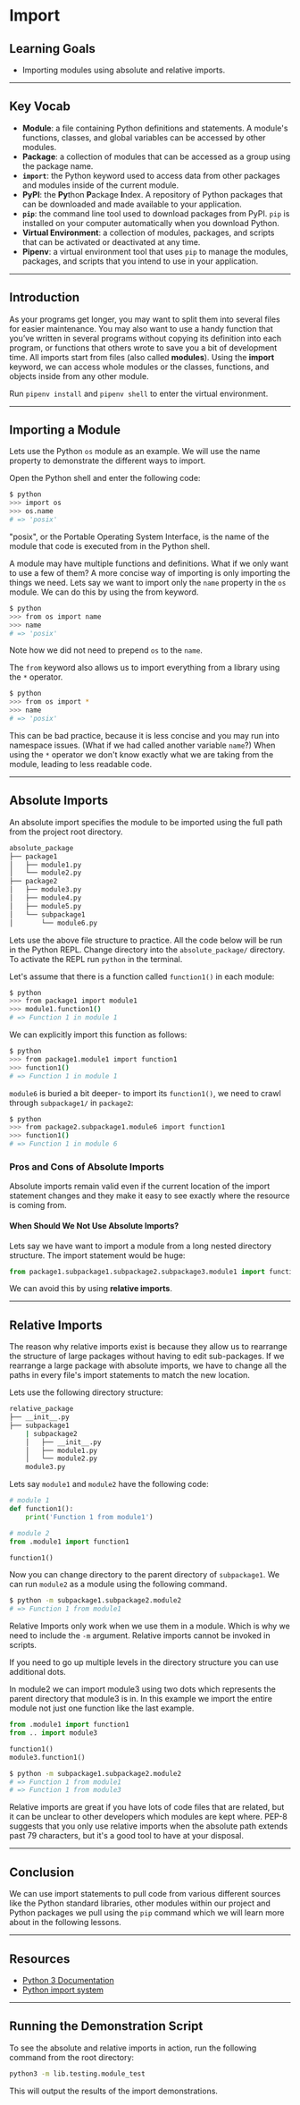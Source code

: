 # Import

## Learning Goals

- Importing modules using absolute and relative imports.

***

## Key Vocab

- **Module**: a file containing Python definitions and statements. A module's
functions, classes, and global variables can be accessed by other modules.
- **Package**: a collection of modules that can be accessed as a group using
the package name.
- **`import`**: the Python keyword used to access data from other packages and
modules inside of the current module.
- **PyPI**: the **Py**thon **P**ackage **I**ndex. A repository of Python
packages that can be downloaded and made available to your application.
- **`pip`**: the command line tool used to download packages from PyPI. `pip`
is installed on your computer automatically when you download Python.
- **Virtual Environment**: a collection of modules, packages, and scripts that
can be activated or deactivated at any time.
- **Pipenv**: a virtual environment tool that uses `pip` to manage the modules,
packages, and scripts that you intend to use in your application.

***

## Introduction

As your programs get longer, you may want to split them into several files
for easier maintenance. You may also want to use a handy function that you’ve
written in several programs without copying its definition into each program,
or functions that others wrote to save you a bit of development time.
All imports start from files (also called **modules**). Using the **import**
keyword, we can access whole modules or the classes, functions, and objects
inside from any other module.

Run `pipenv install` and `pipenv shell` to enter the virtual environment.

***

## Importing a Module

Lets use the Python `os` module as an example.
We will use the name property to demonstrate the different ways to import.

Open the Python shell and enter the following code:

```bash
$ python
>>> import os
>>> os.name
# => 'posix'
```

"posix", or the Portable Operating System Interface, is the name of the module
that code is executed from in the Python shell.

A module may have multiple functions and definitions.
What if we only want to use a few of them? A more concise way of importing is
only importing the things we need. Lets say we want to import only the `name`
property in the `os` module. We can do this by using the from keyword.

```bash
$ python
>>> from os import name
>>> name
# => 'posix'
```

Note how we did not need to prepend `os` to the `name`.

The `from` keyword also allows us to import everything from a library using the
`*` operator.

```bash
$ python
>>> from os import *
>>> name
# => 'posix'
```

This can be bad practice, because it is less concise and you may run
into namespace issues. (What if we had called another variable `name`?) When
using the `*` operator we don't know exactly what we are taking from the module,
leading to less readable code.

***

## Absolute Imports

An absolute import specifies the module to be imported using the full path
 from the project root directory.

```bash
absolute_package
├── package1
│   ├── module1.py
│   └── module2.py
├── package2
│   ├── module3.py
│   ├── module4.py
│   ├── module5.py
│   └── subpackage1
│       └── module6.py
```

Lets use the above file structure to practice. All the code below will be run
in the Python REPL. Change directory into the `absolute_package/` directory.
To activate the REPL run `python` in the terminal.

Let's assume that there is a function called `function1()` in each module:

```bash
$ python
>>> from package1 import module1
>>> module1.function1()
# => Function 1 in module 1
```

We can explicitly import this function as follows:

```bash
$ python
>>> from package1.module1 import function1
>>> function1()
# => Function 1 in module 1
```

`module6` is buried a bit deeper- to import its `function1()`, we need to crawl
through `subpackage1/` in `package2`:

```bash
$ python
>>> from package2.subpackage1.module6 import function1
>>> function1()
# => Function 1 in module 6
```

### Pros and Cons of Absolute Imports

Absolute imports remain valid even if the current location of the import
statement changes and they make it easy to see exactly where the resource
is coming from.

#### When Should We Not Use Absolute Imports?

Lets say we have want to import a module from a long nested
directory structure. The import statement would be huge:

```py
from package1.subpackage1.subpackage2.subpackage3.module1 import function1
```

We can avoid this by using **relative imports**.

***

## Relative Imports

The reason why relative imports exist is because they allow us
to rearrange the structure of large packages without having to edit
sub-packages. If we rearrange a large package with absolute imports, we
have to change all the paths in every file's import statements to match the new
location.

Lets use the following directory structure:

```bash
relative_package
├── __init__.py
├── subpackage1
    | subpackage2
    │   ├── __init__.py
    │   ├── module1.py
    │   └── module2.py
    module3.py
```

Lets say `module1` and `module2` have the following code:

```py
# module 1
def function1():
    print('Function 1 from module1')
```

```py
# module 2
from .module1 import function1

function1()
```

Now you can change directory to the parent directory of `subpackage1`.
We can run `module2` as a module using the following command.

```bash
$ python -m subpackage1.subpackage2.module2
# => Function 1 from module1
```

Relative Imports only work when we use them in a module. Which is why we need to include
the `-m` argument. Relative imports cannot be invoked in scripts.

If you need to go up multiple levels in the directory structure you can use
additional dots.

In module2 we can import module3 using two dots which represents the parent directory that module3 is in.
In this example we import the entire module not just one function like the last example.

```py
from .module1 import function1
from .. import module3

function1()
module3.function1()
```

```bash
$ python -m subpackage1.subpackage2.module2
# => Function 1 from module1
# => Function 1 from module3
```

Relative imports are great if you have lots of code files that are related, but
it can be unclear to other developers which modules are kept where. PEP-8
suggests that you only use relative imports when the absolute path extends past
79 characters, but it's a good tool to have at your disposal.

***

## Conclusion

We can use import statements to pull code from various different sources like the
Python standard libraries, other modules within our project and Python packages we
pull using the `pip` command which we will learn more about in the following lessons.

***

## Resources

- [Python 3 Documentation](https://docs.python.org/3/)
- [Python import system](https://docs.python.org/3/reference/import.html)

***

## Running the Demonstration Script

To see the absolute and relative imports in action, run the following command from the root directory:

```bash
python3 -m lib.testing.module_test
```

This will output the results of the import demonstrations.
